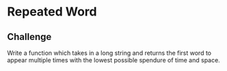 # Repeated Word

## Challenge

Write a function which takes in a long string and returns the first word to appear multiple times with the lowest possible spendure of time and space.

